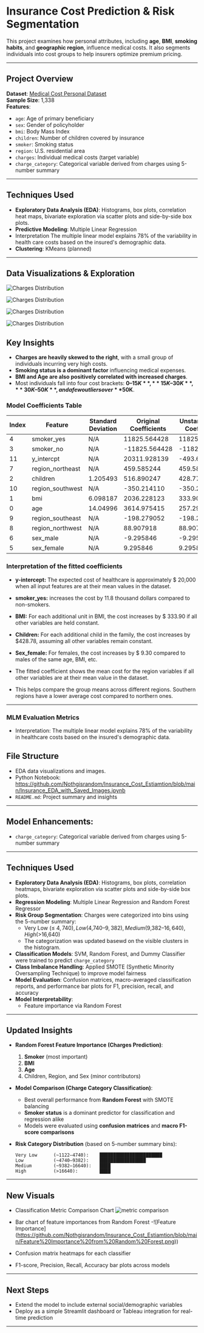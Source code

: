 #  Insurance Cost Prediction & Risk Segmentation

This project examines how personal attributes, including **age**, **BMI**, **smoking habits**, and **geographic region**, influence medical costs. 
It also segments individuals into cost groups to help insurers optimize premium pricing.

---

## Project Overview

**Dataset**: [Medical Cost Personal Dataset](https://raw.githubusercontent.com/stedy/Machine-Learning-with-R-datasets/master/insurance.csv)  
**Sample Size**: 1,338  
**Features**:  
- `age`: Age of primary beneficiary  
- `sex`: Gender of policyholder  
- `bmi`: Body Mass Index  
- `children`: Number of children covered by insurance  
- `smoker`: Smoking status  
- `region`: U.S. residential area  
- `charges`: Individual medical costs (target variable)
- `charge_category`: Categorical variable derived from charges using 5-number summary

---

##  Techniques Used

- **Exploratory Data Analysis (EDA)**: Histograms, box plots, correlation heat maps, bivariate exploration via scatter plots and side-by-side box plots. 
- **Predictive Modeling**: Multiple Linear Regression
- Interpretation The multiple linear model explains 78% of the variability in health care costs based on the insured's demographic data. 
- **Clustering**: KMeans (planned)

---

## Data Visualizations & Exploration

![Charges Distribution](https://github.com/Nothgisrandom/Insurance_Cost_Estiamtion/blob/main/charges_distribution.png?raw=true)

![Charges Distribution](Charges_Vs_Age_Region.png)

![Charges Distribution](charges_by_smoker.png)

![Charges Distribution](Charges_Age_by_Smoker.png)

##  Key Insights

- **Charges are heavily skewed to the right**, with a small group of individuals incurring very high costs.
- **Smoking status is a dominant factor** influencing medical expenses.
- **BMI and Age are also positively correlated with increased charges**.
- Most individuals fall into four cost brackets: **$0–15K**, **15K–30K**, **30K–50K**, and a few outliers over **$50K**.


### Model Coefficients Table

| Index | Feature              | Standard Deviation | Original Coefficients | Unstandardized Coefficients |
|-------|----------------------|---------------------|------------------------|-----------------------------|
| 4     | smoker_yes           | N/A                 | 11825.564428           | 11825.564428                |
| 3     | smoker_no            | N/A                 | -11825.564428          | -11825.564428               |
| 11    | y_intercpt           | N/A                 | 20311.928139           | -493.605637                 |
| 7     | region_northeast     | N/A                 | 459.585244             | 459.585244                  |
| 2     | children             | 1.205493            | 516.890247             | 428.779229                  |
| 10    | region_southwest     | N/A                 | -350.214110            | -350.214110                 |
| 1     | bmi                  | 6.098187            | 2036.228123            | 333.907135                  |
| 0     | age                  | 14.04996            | 3614.975415            | 257.294349                  |
| 9     | region_southeast     | N/A                 | -198.279052            | -198.279052                 |
| 8     | region_northwest     | N/A                 | 88.907918              | 88.907918                   |
| 6     | sex_male             | N/A                 | -9.295846              | -9.295846                   |
| 5     | sex_female           | N/A                 | 9.295846               | 9.295846                    |
 
### Interpretation of the fitted coefficients

- **y-intercept:**  The expected cost of healthcare is approximately $ 20,000 when all input features are at their mean values in the dataset.

- **smoker_yes:** 	increases the cost by 11.8 thousand dollars compared to non-smokers.	

 - **BMI:** For each additional unit in BMI, the cost increases by $ 333.90 if all other variables are held constant.

- **Children:** For each additional child in the family, the cost increases by $428.78, assuming all other variables remain constant.

- **Sex_female:** For females, the cost increases by $ 9.30 compared to males of the same age, BMI, etc.

-  The fitted coefficient shows the mean cost for the region variables if all other variables are at their mean value in the dataset.
-  This helps compare the group means across different regions. Southern regions have a lower average cost compared to northern ones.

---

### MLM Evaluation Metrics
- Interpretation: The multiple linear model explains 78% of the variability in healthcare costs based on the insured's demographic data. 


##  File Structure
- EDA data visualizations and images. 
- Python Notebook: https://github.com/Nothgisrandom/Insurance_Cost_Estiamtion/blob/main/Insurance_EDA_with_Saved_Images.ipynb 
- `README.md`: Project summary and insights

---

##  Model Enhancements:
- `charge_category`: Categorical variable derived from charges using 5-number summary

---

## Techniques Used

- **Exploratory Data Analysis (EDA)**: Histograms, box plots, correlation heatmaps, bivariate exploration via scatter plots and side-by-side box plots.  
- **Regression Modeling**: Multiple Linear Regression and Random Forest Regressor  
- **Risk Group Segmentation**: Charges were categorized into bins using the 5-number summary:
  - Very Low (≤ $4,740), Low ($4,740–$9,382), Medium ($9,382–$16,640), High (>$16,640)
  - The categorization was updated basewd on the visible clusters in the histogram.
- **Classification Models**: SVM, Random Forest, and Dummy Classifier were trained to predict `charge_category`  
- **Class Imbalance Handling**: Applied SMOTE (Synthetic Minority Oversampling Technique) to improve model fairness  
- **Model Evaluation**: Confusion matrices, macro-averaged classification reports, and performance bar plots for F1, precision, recall, and accuracy  
- **Model Interpretability**:
  - Feature importance via Random Forest

---

## Updated Insights

- **Random Forest Feature Importance (Charges Prediction)**:
  1. **Smoker** (most important)
  2. **BMI**
  3. **Age**
  4. Children, Region, and Sex (minor contributors)

- **Model Comparison (Charge Category Classification)**:
  - Best overall performance from **Random Forest** with SMOTE balancing
  - **Smoker status** is a dominant predictor for classification and regression alike
  - Models were evaluated using **confusion matrices** and **macro F1-score comparisons**

- **Risk Category Distribution** (based on 5-number summary bins):
  ```
  Very Low      (~1122–4740):    ███████████████████████
  Low           (~4740–9382):    █████████████████
  Medium        (~9382–16640):   ████
  High          (>16640):        ████
  ```

---

## New Visuals

- Classification Metric Comparison Chart
![metric comparison](https://github.com/Nothgisrandom/Insurance_Cost_Estiamtion/blob/main/classification%20metric%20comparison.png)
- Bar chart of feature importances from Random Forest
-![Feature Importance] (https://github.com/Nothgisrandom/Insurance_Cost_Estiamtion/blob/main/Feature%20Importance%20from%20Random%20Forest.png))

- Confusion matrix heatmaps for each classifier
- F1-score, Precision, Recall, Accuracy bar plots across models

---


## Next Steps
- Extend the model to include external social/demographic variables  
- Deploy as a simple Streamlit dashboard or Tableau integration for real-time prediction 


---



